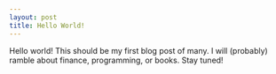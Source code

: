 ```yaml
---
layout: post
title: Hello World!
---
```


Hello world!
This should be my first blog post of many. I will (probably) ramble about finance, programming, or books. Stay tuned!